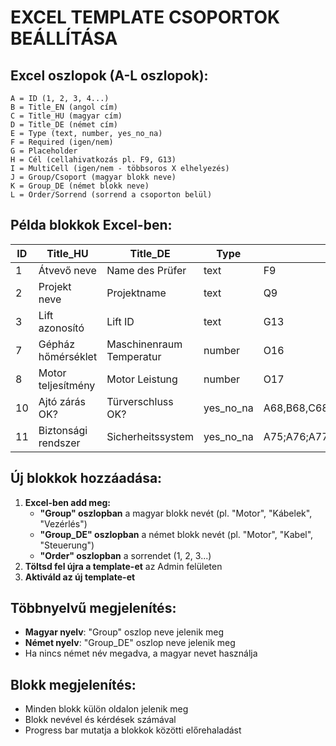 # EXCEL TEMPLATE CSOPORTOK BEÁLLÍTÁSA

## Excel oszlopok (A-L oszlopok):

```
A = ID (1, 2, 3, 4...)
B = Title_EN (angol cím)
C = Title_HU (magyar cím) 
D = Title_DE (német cím)
E = Type (text, number, yes_no_na)
F = Required (igen/nem)
G = Placeholder
H = Cél (cellahivatkozás pl. F9, G13)
I = MultiCell (igen/nem - többsoros X elhelyezés)
J = Group/Csoport (magyar blokk neve)
K = Group_DE (német blokk neve)
L = Order/Sorrend (sorrend a csoporton belül)
```

## Példa blokkok Excel-ben:

| ID | Title_HU | Title_DE | Type | Cél | Group | Group_DE | Order |
|----|----------|----------|------|-----|-------|----------|-------|
| 1 | Átvevő neve | Name des Prüfer | text | F9 | **Alapadatok** | **Grunddaten** | 1 |
| 2 | Projekt neve | Projektname | text | Q9 | **Alapadatok** | **Grunddaten** | 2 |
| 3 | Lift azonosító | Lift ID | text | G13 | **Alapadatok** | **Grunddaten** | 3 |
| 7 | Gépház hőmérséklet | Maschinenraum Temperatur | number | O16 | **Gépház** | **Maschinenraum** | 1 |
| 8 | Motor teljesítmény | Motor Leistung | number | O17 | **Gépház** | **Maschinenraum** | 2 |
| 10 | Ajtó zárás OK? | Türverschluss OK? | yes_no_na | A68,B68,C68 | **Ajtók** | **Türen** | 1 |
| 11 | Biztonsági rendszer | Sicherheitssystem | yes_no_na | A75;A76;A77,B75;B76;B77,C75;C76;C77 | **Biztonság** | **Sicherheit** | 1 |

## Új blokkok hozzáadása:

1. **Excel-ben add meg:**
   - **"Group" oszlopban** a magyar blokk nevét (pl. "Motor", "Kábelek", "Vezérlés")
   - **"Group_DE" oszlopban** a német blokk nevét (pl. "Motor", "Kabel", "Steuerung")
   - **"Order" oszlopban** a sorrendet (1, 2, 3...)
2. **Töltsd fel újra a template-et** az Admin felületen
3. **Aktiváld az új template-et**

## Többnyelvű megjelenítés:
- **Magyar nyelv**: "Group" oszlop neve jelenik meg
- **Német nyelv**: "Group_DE" oszlop neve jelenik meg
- Ha nincs német név megadva, a magyar nevet használja

## Blokk megjelenítés:
- Minden blokk külön oldalon jelenik meg
- Blokk nevével és kérdések számával
- Progress bar mutatja a blokkok közötti előrehaladást